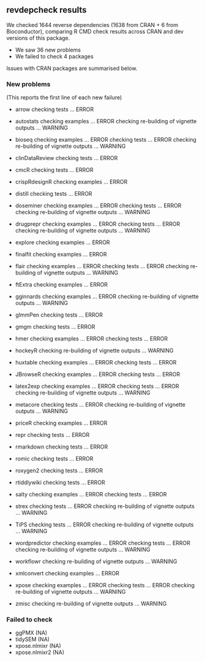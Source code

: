 ## revdepcheck results

We checked 1644 reverse dependencies (1638 from CRAN + 6 from Bioconductor), comparing R CMD check results across CRAN and dev versions of this package.

 * We saw 36 new problems
 * We failed to check 4 packages

Issues with CRAN packages are summarised below.

### New problems
(This reports the first line of each new failure)

* arrow
  checking tests ... ERROR

* autostats
  checking examples ... ERROR
  checking re-building of vignette outputs ... WARNING

* bioseq
  checking examples ... ERROR
  checking tests ... ERROR
  checking re-building of vignette outputs ... WARNING

* clinDataReview
  checking tests ... ERROR

* cmcR
  checking tests ... ERROR

* crispRdesignR
  checking examples ... ERROR

* distill
  checking tests ... ERROR

* doseminer
  checking examples ... ERROR
  checking tests ... ERROR
  checking re-building of vignette outputs ... WARNING

* drugprepr
  checking examples ... ERROR
  checking tests ... ERROR
  checking re-building of vignette outputs ... WARNING

* explore
  checking examples ... ERROR

* finalfit
  checking examples ... ERROR

* flair
  checking examples ... ERROR
  checking tests ... ERROR
  checking re-building of vignette outputs ... WARNING

* ftExtra
  checking examples ... ERROR

* gginnards
  checking examples ... ERROR
  checking re-building of vignette outputs ... WARNING

* glmmPen
  checking tests ... ERROR

* gmgm
  checking tests ... ERROR

* hmer
  checking examples ... ERROR
  checking tests ... ERROR

* hockeyR
  checking re-building of vignette outputs ... WARNING

* huxtable
  checking examples ... ERROR
  checking tests ... ERROR

* JBrowseR
  checking examples ... ERROR
  checking tests ... ERROR

* latex2exp
  checking examples ... ERROR
  checking tests ... ERROR
  checking re-building of vignette outputs ... WARNING

* metacore
  checking tests ... ERROR
  checking re-building of vignette outputs ... WARNING

* priceR
  checking examples ... ERROR

* repr
  checking tests ... ERROR

* rmarkdown
  checking tests ... ERROR

* romic
  checking tests ... ERROR

* roxygen2
  checking tests ... ERROR

* rtiddlywiki
  checking tests ... ERROR

* salty
  checking examples ... ERROR
  checking tests ... ERROR

* strex
  checking tests ... ERROR
  checking re-building of vignette outputs ... WARNING

* TiPS
  checking tests ... ERROR
  checking re-building of vignette outputs ... WARNING

* wordpredictor
  checking examples ... ERROR
  checking tests ... ERROR
  checking re-building of vignette outputs ... WARNING

* workflowr
  checking re-building of vignette outputs ... WARNING

* xmlconvert
  checking examples ... ERROR

* xpose
  checking examples ... ERROR
  checking tests ... ERROR
  checking re-building of vignette outputs ... WARNING

* zmisc
  checking re-building of vignette outputs ... WARNING

### Failed to check

* ggPMX         (NA)
* tidySEM       (NA)
* xpose.nlmixr  (NA)
* xpose.nlmixr2 (NA)
